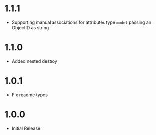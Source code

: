 ﻿# 1.1.1
- Supporting manual associations for attributes type `model` passing an ObjectID as string

# 1.1.0
- Added nested destroy

# 1.0.1
- Fix readme typos

# 1.0.0
- Initial Release
